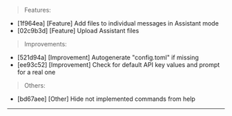 > Features:
- [1f964ea] [Feature] Add files to individual  messages in Assistant mode
- [02c9b3d] [Feature] Upload Assistant files

> Improvements:
- [521d94a] [Improvement] Autogenerate "config.toml" if missing
- [ee93c52] [Improvement] Check for default API key values and prompt for a real one

> Others:
- [bd67aee] [Other] Hide not implemented commands from help


---
